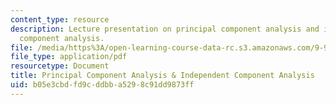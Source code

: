 ```yaml
---
content_type: resource
description: Lecture presentation on principal component analysis and independent
  component analysis.
file: /media/https%3A/open-learning-course-data-rc.s3.amazonaws.com/9-913-pattern-recognition-for-machine-vision-fall-2004/b05e3cbdfd9cddbba5298c91dd9873ff_class_4_part_2.pdf
file_type: application/pdf
resourcetype: Document
title: Principal Component Analysis & Independent Component Analysis
uid: b05e3cbd-fd9c-ddbb-a529-8c91dd9873ff
---
```

